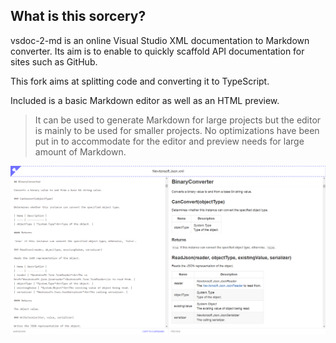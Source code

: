 ## What is this sorcery?

vsdoc-2-md is an online Visual Studio XML documentation to Markdown converter. Its aim is to enable to quickly scaffold API documentation for sites such as GitHub.

This fork aims at splitting code and converting it to TypeScript.

Included is a basic Markdown editor as well as an HTML preview.

> It can be used to generate Markdown for large projects but the editor is mainly to be used for smaller projects. No optimizations have been put in to accommodate for the editor and preview needs for large amount of Markdown.

![Screenshot](screenshot.png)
